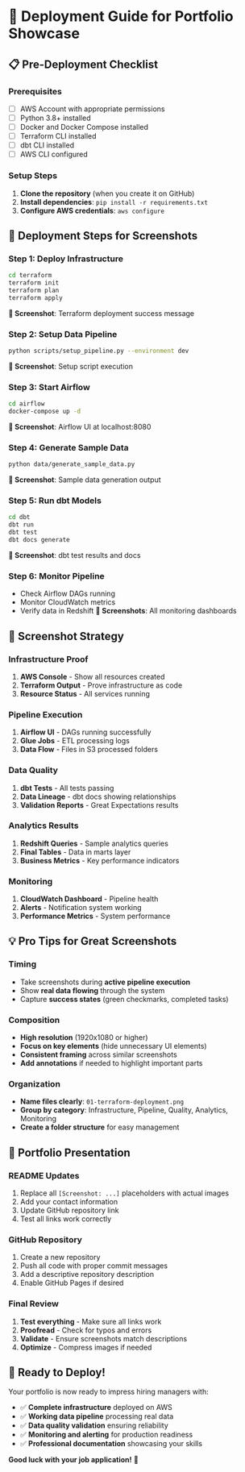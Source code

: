 # 🚀 Deployment Guide for Portfolio Showcase

## 📋 Pre-Deployment Checklist

### **Prerequisites**
- [ ] AWS Account with appropriate permissions
- [ ] Python 3.8+ installed
- [ ] Docker and Docker Compose installed
- [ ] Terraform CLI installed
- [ ] dbt CLI installed
- [ ] AWS CLI configured

### **Setup Steps**
1. **Clone the repository** (when you create it on GitHub)
2. **Install dependencies**: `pip install -r requirements.txt`
3. **Configure AWS credentials**: `aws configure`

## 🎯 Deployment Steps for Screenshots

### **Step 1: Deploy Infrastructure**
```bash
cd terraform
terraform init
terraform plan
terraform apply
```
**📸 Screenshot**: Terraform deployment success message

### **Step 2: Setup Data Pipeline**
```bash
python scripts/setup_pipeline.py --environment dev
```
**📸 Screenshot**: Setup script execution

### **Step 3: Start Airflow**
```bash
cd airflow
docker-compose up -d
```
**📸 Screenshot**: Airflow UI at localhost:8080

### **Step 4: Generate Sample Data**
```bash
python data/generate_sample_data.py
```
**📸 Screenshot**: Sample data generation output

### **Step 5: Run dbt Models**
```bash
cd dbt
dbt run
dbt test
dbt docs generate
```
**📸 Screenshot**: dbt test results and docs

### **Step 6: Monitor Pipeline**
- Check Airflow DAGs running
- Monitor CloudWatch metrics
- Verify data in Redshift
**📸 Screenshots**: All monitoring dashboards

## 📸 Screenshot Strategy

### **Infrastructure Proof**
1. **AWS Console** - Show all resources created
2. **Terraform Output** - Prove infrastructure as code
3. **Resource Status** - All services running

### **Pipeline Execution**
1. **Airflow UI** - DAGs running successfully
2. **Glue Jobs** - ETL processing logs
3. **Data Flow** - Files in S3 processed folders

### **Data Quality**
1. **dbt Tests** - All tests passing
2. **Data Lineage** - dbt docs showing relationships
3. **Validation Reports** - Great Expectations results

### **Analytics Results**
1. **Redshift Queries** - Sample analytics queries
2. **Final Tables** - Data in marts layer
3. **Business Metrics** - Key performance indicators

### **Monitoring**
1. **CloudWatch Dashboard** - Pipeline health
2. **Alerts** - Notification system working
3. **Performance Metrics** - System performance

## 💡 Pro Tips for Great Screenshots

### **Timing**
- Take screenshots during **active pipeline execution**
- Show **real data flowing** through the system
- Capture **success states** (green checkmarks, completed tasks)

### **Composition**
- **High resolution** (1920x1080 or higher)
- **Focus on key elements** (hide unnecessary UI elements)
- **Consistent framing** across similar screenshots
- **Add annotations** if needed to highlight important parts

### **Organization**
- **Name files clearly**: `01-terraform-deployment.png`
- **Group by category**: Infrastructure, Pipeline, Quality, Analytics, Monitoring
- **Create a folder structure** for easy management

## 🎯 Portfolio Presentation

### **README Updates**
1. Replace all `[Screenshot: ...]` placeholders with actual images
2. Add your contact information
3. Update GitHub repository link
4. Test all links work correctly

### **GitHub Repository**
1. Create a new repository
2. Push all code with proper commit messages
3. Add a descriptive repository description
4. Enable GitHub Pages if desired

### **Final Review**
1. **Test everything** - Make sure all links work
2. **Proofread** - Check for typos and errors
3. **Validate** - Ensure screenshots match descriptions
4. **Optimize** - Compress images if needed

## 🚀 Ready to Deploy!

Your portfolio is now ready to impress hiring managers with:

- ✅ **Complete infrastructure** deployed on AWS
- ✅ **Working data pipeline** processing real data
- ✅ **Data quality validation** ensuring reliability
- ✅ **Monitoring and alerting** for production readiness
- ✅ **Professional documentation** showcasing your skills

**Good luck with your job application!** 🎯
